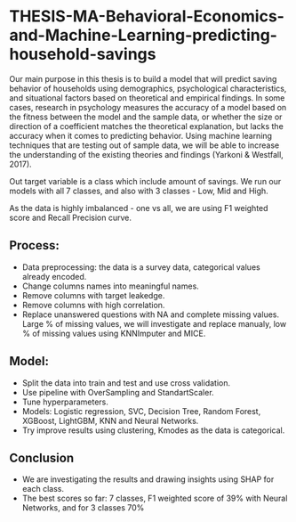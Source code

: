 # THESIS-MA-Behavioral-Economics-and-Machine-Learning-predicting-household-savings
Our main purpose in this thesis is to build a model that will predict saving behavior of households using demographics, psychological characteristics, and situational factors based on theoretical and empirical findings. In some cases, research in psychology measures the accuracy of a model based on the fitness between the model and the sample data, or whether the size or direction of a coefficient matches the theoretical explanation, but lacks the accuracy when it comes to predicting behavior. Using machine learning techniques that are testing out of sample data, we will be able to increase the understanding of the existing theories and findings (Yarkoni &amp; Westfall, 2017).

Out target variable is a class which include amount of savings.
We run our models with all 7 classes, and also with 3 classes - Low, Mid and High.

As the data is highly imbalanced - one vs all, we are using F1 weighted score and Recall Precision curve.

## Process:
- Data preprocessing: the data is a survey data, categorical values already encoded.
- Change columns names into meaningful names.
- Remove columns with target leakedge.
- Remove columns with high correlation.
- Replace unanswered questions with NA and complete missing values. Large % of missing values, we will investigate and replace manualy, low % of missing values using KNNImputer and MICE.

## Model:
 - Split the data into train and test and use cross validation.
 - Use pipeline with OverSampling and StandartScaler.
 - Tune hyperparameters.
 - Models: Logistic regression, SVC, Decision Tree, Random Forest, XGBoost, LightGBM, KNN and Neural Networks.
 - Try improve results using clustering, Kmodes as the data is categorical.

## Conclusion
- We are investigating the results and drawing insights using SHAP for each class.
- The best scores so far: 7 classes, F1 weighted score of 39% with Neural Networks, and for 3 classes 70%
